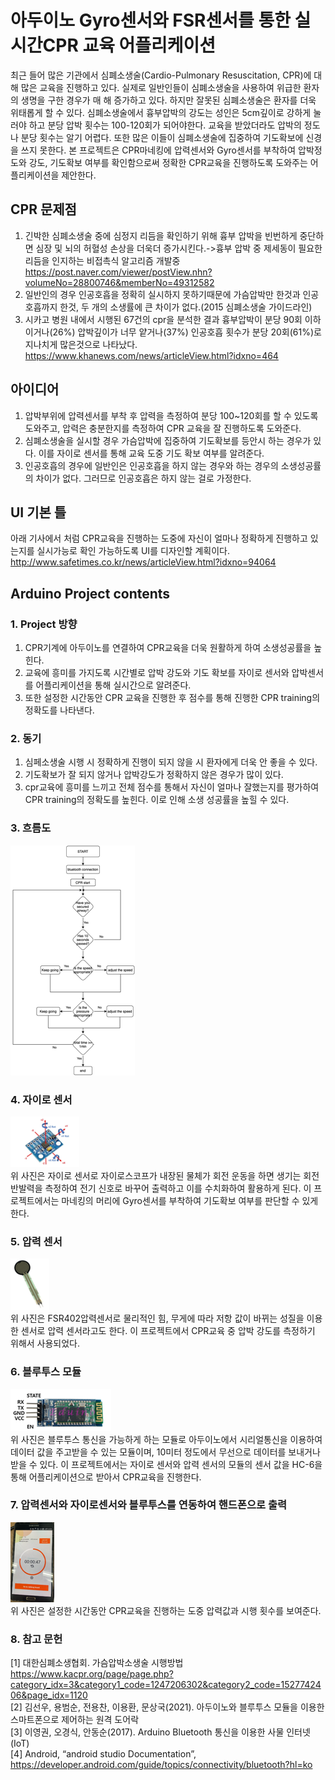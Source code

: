 # 아두이노 Gyro센서와 FSR센서를 통한 실시간CPR 교육 어플리케이션
최근 들어 많은 기관에서 심폐소생술(Cardio-Pulmonary Resuscitation, CPR)에 대해 많은 교육을 진행하고 있다. 
실제로 일반인들이 심폐소생술을 사용하여 위급한 환자의 생명을 구한 경우가 매 해 증가하고 있다. 하지만 잘못된 심폐소생술은 환자를 더욱 위태롭게 할 수 있다. 
심폐소생술에서 흉부압박의 강도는 성인은 5cm깊이로 강하게 눌러야 하고 분당 압박 횟수는 100-120회가 되어야한다.
교육을 받았더라도 압박의 정도나 분당 횟수는 알기 어렵다. 또한 많은 이들이 심폐소생술에 집중하여 기도확보에 신경을 쓰지 못한다. 
본 프로젝트은 CPR마네킹에 압력센서와 Gyro센서를 부착하여 압박정도와 강도, 기도확보 여부를 확인함으로써 정확한 CPR교육을 진행하도록 도와주는 어플리케이션을 제안한다.
## CPR 문제점
1. 긴박한 심폐소생술 중에 심정지 리듬을 확인하기 위해 흉부 압박을 빈번하게 중단하면 심장 및 뇌의 허혈성 손상을 더욱더 증가시킨다.->흉부 압박 중 제세동이 필요한 리듬을 인지하는 비접촉식 알고리즘 개발중 https://post.naver.com/viewer/postView.nhn?volumeNo=28800746&memberNo=49312582
2. 일반인의 경우 인공호흡을 정확히 실시하지 못하기때문에 가슴압박만 한것과 인공호흡까지 한것, 두 개의 소생률에 큰 차이가 없다.(2015 심폐소생술 가이드라인)
3. 시카고 병원 내에서 시행된 67건의 cpr을 분석한 결과 흉부압박이 분당 90회 이하이거나(26%) 압박깊이가 너무 얕거나(37%) 인공호흡 횟수가 분당 20회(61%)로 지나치게 많은것으로 나타났다. https://www.khanews.com/news/articleView.html?idxno=464

## 아이디어
1. 압박부위에 압력센서를 부착 후 압력을 측정하여 분당 100~120회를 할 수 있도록 도와주고, 압력은 충분한지를 측정하여 CPR 교육을 잘 진행하도록 도와준다.
2. 심폐소생술을 실시할 경우 가슴압박에 집중하여 기도확보를 등안시 하는 경우가 있다. 이를 자이로 센서를 통해 교육 도중 기도 확보 여부를 알려준다.
3. 인공호흡의 경우에 일반인은 인공호흡을 하지 않는 경우와 하는 경우의 소생성공률의 차이가 없다. 그러므로 인공호흡은 하지 않는 걸로 가정한다.

## UI 기본 틀
아래 기사에서 처럼 CPR교육을 진행하는 도중에 자신이 얼마나 정확하게 진행하고 있는지를 실시가능로 확인 가능하도록 UI를 디자인할 계획이다.<br>
http://www.safetimes.co.kr/news/articleView.html?idxno=94064

## Arduino Project contents

### 1. Project 방향
 1. CPR기계에 아두이노를 연결하여 CPR교육을 더욱 원활하게 하여 소생성공률을 높힌다.
 2. 교육에 흥미를 가지도록 시간별로 압박 강도와 기도 확보를 자이로 센서와 압박센서를 어플리케이션을 통해 실시간으로 알려준다.
 3. 또한 설정한 시간동안 CPR 교육을 진행한 후 점수를 통해 진행한 CPR training의 정확도를 나타낸다.
### 2. 동기
  1. 심페소생술 시행 시 정확하게 진행이 되지 않을 시 환자에게 더욱 안 좋을 수 있다.
  2. 기도확보가 잘 되지 않거나 압박강도가 정확하지 않은 경우가 많이 있다.
  3. cpr교육에 흥미를 느끼고 전체 점수를 통해서 자신이 얼마나 잘했는지를 평가하여 CPR training의 정확도를 높힌다. 이로 인해 소생 성공률을 높힐 수 있다.
### 3. 흐름도
   ![img.png](img.png)

### 4. 자이로 센서
   ![img_2.png](img_2.png)<br>
   위 사진은 자이로 센서로 자이로스코프가 내장된 물체가 회전 운동을 하면 생기는 회전 반발력을 측정하여 전기 신호로 바꾸어 출력하고 이를 수치화하여 활용하게 된다. 이 프로젝트에서는 마네킹의 머리에 Gyro센서를 부착하여 기도확보 여부를 판단할 수 있게한다.
### 5. 압력 센서
   ![img_1.png](img_1.png)<br>
   위 사진은 FSR402압력센서로 물리적인 힘, 무게에 따라 저항 값이 바뀌는 성질을 이용한 센서로 압력 센서라고도 한다. 이 프로젝트에서 CPR교육 중 압박 강도를 측정하기 위해서 사용되었다.
### 6. 블루투스 모듈
   ![img_3.png](img_3.png)<br>
   위 사진은 블루투스 통신을 가능하게 하는 모듈로 아두이노에서 시리얼통신을 이용하여 데이터 값을 주고받을 수 있는 모듈이며, 10미터 정도에서 무선으로 데이터를 보내거나 받을 수 있다. 이 프로젝트에서는 자이로 센서와 압력 센서의 모듈의 센서 값을 HC-6을 통해 어플리케이션으로 받아서 CPR교육을 진행한다.
### 7. 압력센서와 자이로센서와 블루투스를 연동하여 핸드폰으로 출력
   ![img_4.png](img_4.png)<br>
   위 사진은 설정한 시간동안 CPR교육을 진행하는 도중 압력값과 시행 횟수를 보여준다.
### 8. 참고 문헌
[1] 대한심폐소생협회. 가슴압박소생술 시행방법 https://www.kacpr.org/page/page.php?category_idx=3&category1_code=1247206302&category2_code=1527742406&page_idx=1120<br>
[2] 김선우, 용범순, 전용찬, 이용환, 문상국(2021). 아두이노와 블루투스 모듈을 이용한 스마트폰으로 제어하는 원격 도어락<br>
[3] 이영권, 오경식, 안동순(2017). Arduino Bluetooth 통신을 이용한 사물 인터넷(IoT)<br>
[4] Android, “android studio Documentation”, https://developer.android.com/guide/topics/connectivity/bluetooth?hl=ko

